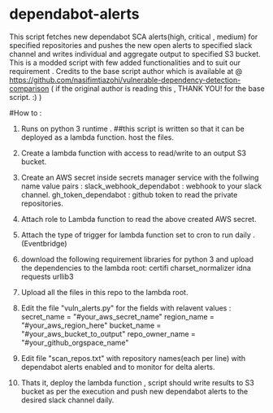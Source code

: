 # dependabot-alerts
This script fetches new dependabot SCA alerts(high, critical , medium) for specified repositories and pushes the new open alerts to specified slack channel and writes individual and aggregate output to specified S3 bucket.
This is a modded script with few added functionalities and to suit our requirement . Credits to the base script author which is available at @ https://github.com/nasifimtiazohi/vulnerable-dependency-detection-comparison ( if the original author is reading this , THANK YOU! for the base script. :) )

#How to :

1. Runs on python 3 runtime .
##this script is written so that it can be deployed as a lambda function.
host the files.

2. Create a lambda function with access to read/write to an output S3 bucket.
3. Create an AWS secret inside secrets manager service with the follwing name value pairs :
            slack_webhook_dependabot : webhook to your slack channel. 
            gh_token_dependabot : github token to read the private repositories.
4. Attach role to Lambda function to read the above created AWS secret.
5. Attach the type of trigger for lambda function set to cron to run daily .(Eventbridge)

6. download the following requirement libraries for python 3 and upload the dependencies to the lambda root:
certifi
charset_normalizer
idna
requests
urllib3

7. Upload all the files in this repo to the lambda root.
8. Edit the file "vuln_alerts.py" for the fields with relavent values : 
        secret_name = "#your_aws_secret_name"
        region_name = "#your_aws_region_here"
        bucket_name = "#your_aws_bucket_to_output"
        repo_owner_name = "#your_github_orgspace_name"
9. Edit file "scan_repos.txt" with repository names(each per line) with dependabot alerts enabled and to monitor for delta alerts.
        
9. Thats it, deploy the lambda function , script should write results to S3 bucket as per the execution and push new dependabot alerts to the desired slack channel daily.
